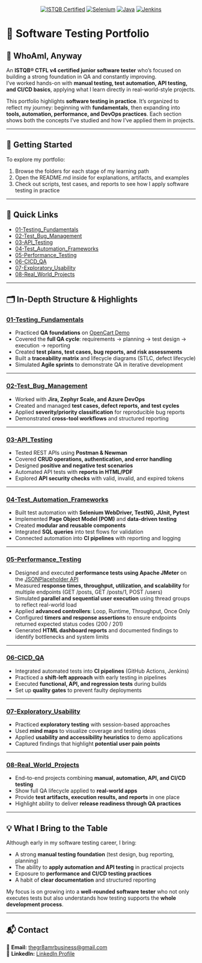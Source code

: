 <p align="center">
	<a href="https://www.istqb.org/"><img src="https://img.shields.io/badge/ISTQB-CTFL4-blue" alt="ISTQB Certified"></a>
	<a href="https://www.selenium.dev/"><img src="https://img.shields.io/badge/Selenium-WebDriver-green" alt="Selenium"></a>
	<a href="https://www.java.com/"><img src="https://img.shields.io/badge/Java-Programming-orange" alt="Java"></a>
	<a href="https://www.jenkins.io/"><img src="https://img.shields.io/badge/Jenkins-CI/CD-red" alt="Jenkins"></a>
</p>

# 🧪 Software Testing Portfolio

## 👤 WhoAmI, Anyway
An **ISTQB® CTFL v4 certified junior software tester** who’s focused on building a strong foundation in QA and constantly improving.  
I’ve worked hands-on with **manual testing, test automation, API testing, and CI/CD basics**, applying what I learn directly in real-world-style projects.  

This portfolio highlights **software testing in practice**. It’s organized to reflect my journey: beginning with **fundamentals**, then expanding into **tools, automation, performance, and DevOps practices**. Each section shows both the concepts I’ve studied and how I’ve applied them in projects.  

---

## 🚀 Getting Started
To explore my portfolio:  
1. Browse the folders for each stage of my learning path  
2. Open the README.md inside for explanations, artifacts, and examples  
3. Check out scripts, test cases, and reports to see how I apply software testing in practice  

---

## 🔗 Quick Links
- [01-Testing_Fundamentals](./01-Testing_Fundamentals/README.md)  
- [02-Test_Bug_Management](./02-Test_Bug_Management/README.md)  
- [03-API_Testing](./03-API_Testing/README.md)  
- [04-Test_Automation_Frameworks](./04-Test_Automation_Frameworks/README.md)  
- [05-Performance_Testing](./05-Performance_Testing/README.md)  
- [06-CICD_QA](./06-CICD_QA/README.md)  
- [07-Exploratory_Usability](./07-Exploratory_Usability/README.md)  
- [08-Real_World_Projects](./08-Real_World_Projects/README.md)  

---

## 🗂️ In-Depth Structure & Highlights

### [01-Testing_Fundamentals](./01-Testing_Fundamentals/README.md)
- Practiced **QA foundations** on [OpenCart Demo](https://demo.opencart.com/)  
- Covered the **full QA cycle**: requirements → planning → test design → execution → reporting  
- Created **test plans, test cases, bug reports, and risk assessments**  
- Built a **traceability matrix** and lifecycle diagrams (STLC, defect lifecycle)  
- Simulated **Agile sprints** to demonstrate QA in iterative development  

---

### [02-Test_Bug_Management](./02-Test_Bug_Management/README.md)
- Worked with **Jira, Zephyr Scale, and Azure DevOps**  
- Created and managed **test cases, defect reports, and test cycles**  
- Applied **severity/priority classification** for reproducible bug reports  
- Demonstrated **cross-tool workflows** and structured reporting  

---

### [03-API_Testing](./03-API_Testing/README.md)
- Tested REST APIs using **Postman & Newman**  
- Covered **CRUD operations, authentication, and error handling**  
- Designed **positive and negative test scenarios**  
- Automated API tests with **reports in HTML/PDF**  
- Explored **API security checks** with valid, invalid, and expired tokens  

---

### [04-Test_Automation_Frameworks](./04-Test_Automation_Frameworks/README.md)
- Built test automation with **Selenium WebDriver, TestNG, JUnit, Pytest**  
- Implemented **Page Object Model (POM)** and **data-driven testing**  
- Created **modular and reusable components**  
- Integrated **SQL queries** into test flows for validation  
- Connected automation into **CI pipelines** with reporting and logging  

---

### [05-Performance_Testing](./05-Performance_Testing/README.md)
- Designed and executed **performance tests using Apache JMeter** on the [JSONPlaceholder API](https://jsonplaceholder.typicode.com/)  
- Measured **response times, throughput, utilization, and scalability** for multiple endpoints (GET /posts, GET /posts/1, POST /users)  
- Simulated **parallel and sequential user execution** using thread groups to reflect real-world load  
- Applied **advanced controllers**: Loop, Runtime, Throughput, Once Only  
- Configured **timers and response assertions** to ensure endpoints returned expected status codes (200 / 201)  
- Generated **HTML dashboard reports** and documented findings to identify bottlenecks and system limits

 

---

### [06-CICD_QA](./06-CICD_QA/README.md)
- Integrated automated tests into **CI pipelines** (GitHub Actions, Jenkins)  
- Practiced a **shift-left approach** with early testing in pipelines  
- Executed **functional, API, and regression tests** during builds  
- Set up **quality gates** to prevent faulty deployments  

---

### [07-Exploratory_Usability](./07-Exploratory_Usability/README.md)
- Practiced **exploratory testing** with session-based approaches  
- Used **mind maps** to visualize coverage and testing ideas  
- Applied **usability and accessibility heuristics** to demo applications  
- Captured findings that highlight **potential user pain points**  

---

### [08-Real_World_Projects](./08-Real_World_Projects/README.md)
- End-to-end projects combining **manual, automation, API, and CI/CD testing**  
- Show full QA lifecycle applied to **real-world apps**  
- Provide **test artifacts, execution results, and reports** in one place  
- Highlight ability to deliver **release readiness through QA practices**  

---

## 💡 What I Bring to the Table
Although early in my software testing career, I bring:  
- A strong **manual testing foundation** (test design, bug reporting, planning)  
- The ability to **apply automation and API testing** in practical projects  
- Exposure to **performance and CI/CD testing practices**  
- A habit of **clear documentation** and structured reporting  

My focus is on growing into a **well-rounded software tester** who not only executes tests but also understands how testing supports the **whole development process**.  

---

## 📬 Contact
📧 **Email:** [thegr8amrbusiness@gmail.com](mailto:thegr8amrbusiness@gmail.com)  
💼 **LinkedIn:** [LinkedIn Profile](https://www.linkedin.com/)  
